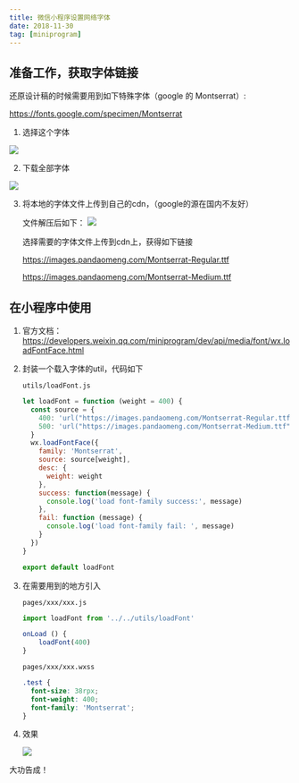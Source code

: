 ```yaml
---
title: 微信小程序设置网络字体
date: 2018-11-30
tag: [miniprogram]
---
```


## 准备工作，获取字体链接

还原设计稿的时候需要用到如下特殊字体（google 的 Montserrat）:

https://fonts.google.com/specimen/Montserrat

1. 选择这个字体

![](https://images.pandaomeng.com/69a7450858cccdc4f6fc354b26917995.jpg)

<!--more-->

2. 下载全部字体

![](https://images.pandaomeng.com/4eecbd05b57012c7cbd9c4ad1a924627.jpg)

3. 将本地的字体文件上传到自己的cdn，（google的源在国内不友好）

   文件解压后如下：
   ![](https://images.pandaomeng.com/f6f997aad808f182ddf2ed49315263ee.jpg)

   选择需要的字体文件上传到cdn上，获得如下链接

   https://images.pandaomeng.com/Montserrat-Regular.ttf

   https://images.pandaomeng.com/Montserrat-Medium.ttf



## 在小程序中使用

1. 官方文档：
   https://developers.weixin.qq.com/miniprogram/dev/api/media/font/wx.loadFontFace.html

2. 封装一个载入字体的util，代码如下

   `utils/loadFont.js`

   ```js
   let loadFont = function (weight = 400) {
     const source = {
       400: 'url("https://images.pandaomeng.com/Montserrat-Regular.ttf")', // Regular
       500: 'url("https://images.pandaomeng.com/Montserrat-Medium.ttf")' // Medium
     }
     wx.loadFontFace({
       family: 'Montserrat',
       source: source[weight],
       desc: {
         weight: weight
       },
       success: function(message) {
         console.log('load font-family success:', message)
       },
       fail: function (message) {
         console.log('load font-family fail: ', message)
       }
     })
   }
   
   export default loadFont
   ```

3. 在需要用到的地方引入

   `pages/xxx/xxx.js`

   ```js
   import loadFont from '../../utils/loadFont'
   
   onLoad () {
       loadFont(400)
   }
   ```

   `pages/xxx/xxx.wxss`

   ```css
   .test {
     font-size: 38rpx;
     font-weight: 400;
     font-family: 'Montserrat';
   }
   ```

4. 效果

   ![](https://images.pandaomeng.com/279e75c751a7a3ae8d19ef13ab3555ea.jpg)

大功告成！